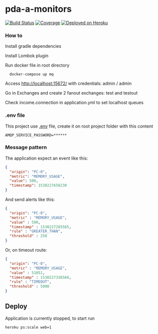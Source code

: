 # pda-a-monitors #

[![Build Status](https://travis-ci.org/tasima-uniritter/pda-a-monitors.svg?branch=master)](https://travis-ci.org/tasima-uniritter/pda-a-monitors) [![Coverage](https://sonarcloud.io/api/project_badges/measure?project=br.edu.uniritter%3Amonitors&metric=coverage)](https://sonarcloud.io/dashboard?id=br.edu.uniritter%3Amonitors) [![Deployed on Heroku](https://img.shields.io/badge/%E2%86%91%20Deployed%20on-Heroku-7056bf.svg?style=flat-square)](https://pda-a-monitors.herokuapp.com/)

### How to  ###

Install gradle dependencies

Install Lombok plugin

Run docker file in root directory
``` ssh
  docker-compose up mq
```

Access  [http://localhost:15672/](http://localhost:15672/)
with credentials: admin / admin

Go in Exchanges and create 2 fanout exchanges: test and testout

Check income.connection in application.yml to set localhost queues

### .env file

This project use [.env](https://github.com/cdimascio/java-dotenv) file, create it on root project folder
with this content

```
AMQP_SERVICE_PASSWORD=******
```

### Message pattern

The application expect an event like this:

```json
{
  "origin": "PC-0",
  "metric": "MEMORY_USAGE",
  "value": 500,
  "timestamp": 1530227658230
}
````

And send alerts like this:

```json
{
  "origin": "PC-0",
  "metric" : "MEMORY_USAGE",
  "value" : 500,
  "timestamp" : 1530227285565,
  "rule" : "GREATER_THAN",
  "threshold" : 250
}
```

Or, on timeout route:

```json
{
  "origin": "PC-0",
  "metric" : "MEMORY_USAGE",
  "value" : 51051,
  "timestamp" : 1530227336566,
  "rule" : "TIMEOUT",
  "threshold" : 5000
}
```

Deploy
------

Application is currently stopped, to start run

```
heroku ps:scale web=1
```
